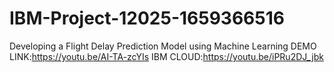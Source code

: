 # IBM-Project-12025-1659366516
Developing a Flight Delay Prediction Model using Machine Learning
DEMO LINK:https://youtu.be/AI-TA-zcYIs
IBM CLOUD:https://youtu.be/iPRu2DJ_jbk
